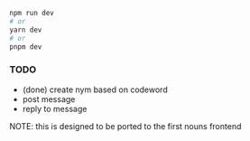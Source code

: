 ```bash
npm run dev
# or
yarn dev
# or
pnpm dev
```

### TODO

- (done) create nym based on codeword
- post message
- reply to message

NOTE: this is designed to be ported to the first nouns frontend
